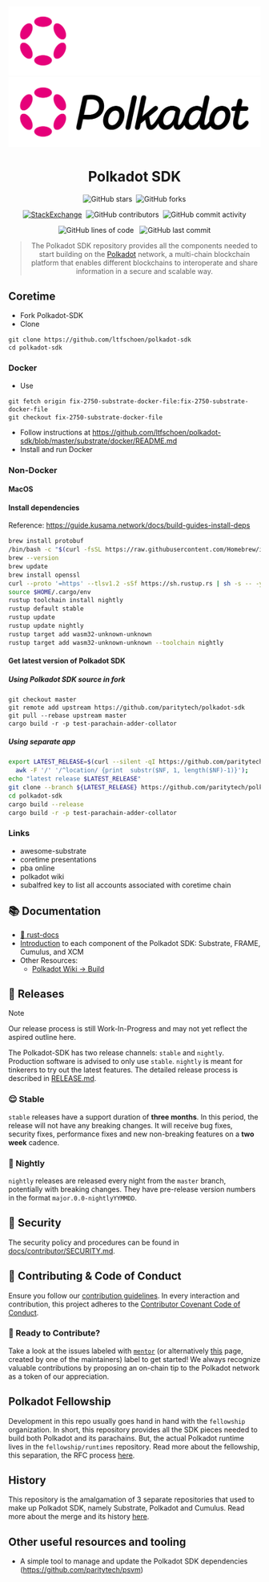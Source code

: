 
<div align="center">

![SDK Logo](./docs/images/Polkadot_Logo_Horizontal_Pink_White.png#gh-dark-mode-only)
![SDK Logo](./docs/images/Polkadot_Logo_Horizontal_Pink_Black.png#gh-light-mode-only)

# Polkadot SDK

![GitHub stars](https://img.shields.io/github/stars/paritytech/polkadot-sdk)&nbsp;&nbsp;![GitHub
forks](https://img.shields.io/github/forks/paritytech/polkadot-sdk)

<!-- markdownlint-disable-next-line MD013 -->
[![StackExchange](https://img.shields.io/badge/StackExchange-Community%20&%20Support-222222?logo=stackexchange)](https://substrate.stackexchange.com/)&nbsp;&nbsp;![GitHub contributors](https://img.shields.io/github/contributors/paritytech/polkadot-sdk)&nbsp;&nbsp;![GitHub commit activity](https://img.shields.io/github/commit-activity/m/paritytech/polkadot-sdk)

![GitHub lines of code](https://tokei.rs/b1/github/paritytech/polkadot-sdk)&nbsp;&nbsp;
![GitHub last commit](https://img.shields.io/github/last-commit/paritytech/polkadot-sdk)

> The Polkadot SDK repository provides all the components needed to start building on the
> [Polkadot](https://polkadot.network) network, a multi-chain blockchain platform that enables
> different blockchains to interoperate and share information in a secure and scalable way.

</div>

## Coretime

* Fork Polkadot-SDK
* Clone
```
git clone https://github.com/ltfschoen/polkadot-sdk
cd polkadot-sdk
```

### Docker

* Use 
```
git fetch origin fix-2750-substrate-docker-file:fix-2750-substrate-docker-file
git checkout fix-2750-substrate-docker-file
```
* Follow instructions at https://github.com/ltfschoen/polkadot-sdk/blob/master/substrate/docker/README.md
* Install and run Docker

### Non-Docker

#### MacOS

#### Install dependencies
Reference: https://guide.kusama.network/docs/build-guides-install-deps

```bash
brew install protobuf
/bin/bash -c "$(curl -fsSL https://raw.githubusercontent.com/Homebrew/install/master/install.sh)"
brew --version
brew update
brew install openssl
curl --proto '=https' --tlsv1.2 -sSf https://sh.rustup.rs | sh -s -- -y
source $HOME/.cargo/env
rustup toolchain install nightly
rustup default stable
rustup update
rustup update nightly
rustup target add wasm32-unknown-unknown
rustup target add wasm32-unknown-unknown --toolchain nightly
```

#### Get latest version of Polkadot SDK

##### Using Polkadot SDK source in fork
```
git checkout master
git remote add upstream https://github.com/paritytech/polkadot-sdk
git pull --rebase upstream master
cargo build -r -p test-parachain-adder-collator
```

##### Using separate app

```bash
export LATEST_RELEASE=$(curl --silent -qI https://github.com/paritytech/polkadot-sdk/releases/latest |
  awk -F '/' '/^location/ {print  substr($NF, 1, length($NF)-1)}');
echo "latest release $LATEST_RELEASE"
git clone --branch ${LATEST_RELEASE} https://github.com/paritytech/polkadot-sdk
cd polkadot-sdk
cargo build --release
cargo build -r -p test-parachain-adder-collator
```

### Links

* awesome-substrate
* coretime presentations
* pba online
* polkadot wiki
* subalfred key to list all accounts associated with coretime chain

## 📚 Documentation

* [🦀 rust-docs](https://paritytech.github.io/polkadot-sdk/master/polkadot_sdk_docs/index.html)
 * [Introduction](https://paritytech.github.io/polkadot-sdk/master/polkadot_sdk_docs/polkadot_sdk/index.html)
   to each component of the Polkadot SDK: Substrate, FRAME, Cumulus, and XCM
* Other Resources:
  * [Polkadot Wiki -> Build](https://wiki.polkadot.network/docs/build-guide)

## 🚀 Releases

> [!NOTE]
> Our release process is still Work-In-Progress and may not yet reflect the aspired outline
> here.

The Polkadot-SDK has two release channels: `stable` and `nightly`. Production software is advised to
only use `stable`. `nightly` is meant for tinkerers to try out the latest features. The detailed
release process is described in [RELEASE.md](docs/RELEASE.md).

### 😌 Stable

`stable` releases have a support duration of **three months**. In this period, the release will not
have any breaking changes. It will receive bug fixes, security fixes, performance fixes and new
non-breaking features on a **two week** cadence.

### 🤠 Nightly

`nightly` releases are released every night from the `master` branch, potentially with breaking
changes. They have pre-release version numbers in the format `major.0.0-nightlyYYMMDD`.

## 🔐 Security

The security policy and procedures can be found in
[docs/contributor/SECURITY.md](./docs/contributor/SECURITY.md).

## 🤍 Contributing & Code of Conduct

Ensure you follow our [contribution guidelines](./docs/contributor/CONTRIBUTING.md). In every
interaction and contribution, this project adheres to the [Contributor Covenant Code of
Conduct](./docs/contributor/CODE_OF_CONDUCT.md).

### 👾 Ready to Contribute?

Take a look at the issues labeled with [`mentor`](https://github.com/paritytech/polkadot-sdk/labels/C1-mentor)
(or alternatively [this](https://mentor.tasty.limo/) page, created by one of the maintainers) label to get started!
We always recognize valuable contributions by proposing an on-chain tip to the Polkadot network as a token of our
appreciation.

## Polkadot Fellowship

Development in this repo usually goes hand in hand with the `fellowship` organization. In short,
this repository provides all the SDK pieces needed to build both Polkadot and its parachains. But,
the actual Polkadot runtime lives in the `fellowship/runtimes` repository. Read more about the
fellowship, this separation, the RFC process
[here](https://polkadot-fellows.github.io/dashboard/).

## History

This repository is the amalgamation of 3 separate repositories that used to make up Polkadot SDK,
namely Substrate, Polkadot and Cumulus. Read more about the merge and its history
[here](https://polkadot-public.notion.site/Polkadot-SDK-FAQ-fbc4cecc2c46443fb37b9eeec2f0d85f).

## Other useful resources and tooling

* A simple tool to manage and update the Polkadot SDK dependencies (https://github.com/paritytech/psvm)
